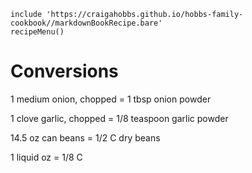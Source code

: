 ~~~ markdown-script
include 'https://craigahobbs.github.io/hobbs-family-cookbook//markdownBookRecipe.bare'
recipeMenu()
~~~

# Conversions

1 medium onion, chopped = 1 tbsp onion powder

1 clove garlic, chopped = 1/8 teaspoon garlic powder

14.5 oz can beans = 1/2 C dry beans

1 liquid oz = 1/8 C
